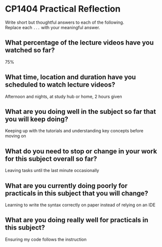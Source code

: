 # CP1404 Practical Reflection

Write short but thoughtful answers to each of the following.  
Replace each `...` with your meaningful answer.

## What percentage of the lecture videos have you watched so far?

75%

## What time, location and duration have you scheduled to watch lecture videos?

Afternoon and nights, at study hub or home, 2 hours given

## What are you doing well in the subject so far that you will keep doing?

Keeping up with the tutorials and understanding key concepts before moving on

## What do you need to stop or change in your work for this subject overall so far?

Leaving tasks until the last minute occasionally

## What are you currently doing poorly for practicals in this subject that you will change?

Learning to write the syntax correctly on paper instead of relying on an IDE

## What are you doing really well for practicals in this subject?

Ensuring my code follows the instruction
